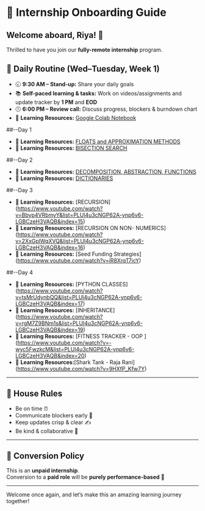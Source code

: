 # 🌟 Internship Onboarding Guide

## Welcome aboard, Riya! 🎉
Thrilled to have you join our **fully-remote internship** program.  

## 📅 Daily Routine (Wed–Tuesday, Week 1)
- 🕤 **9:30 AM – Stand-up:** Share your daily goals  
- 📚 **Self-paced learning & tasks:** Work on videos/assignments and update tracker by **1 PM** and **EOD**  
- 🕕 **6:00 PM – Review call:** Discuss progress, blockers & burndown chart  
- 🔗 **Learning Resources:** [Google Colab Notebook](https://colab.research.google.com/drive/1DfEu0qu1BA506R8cpkPZ4wZVJWG8sQoo)

##--Day 1 
- 🔗 **Learning Resources:** [FLOATS and APPROXIMATION METHODS](https://www.youtube.com/watch?v=PJ_5VNvJGtA&list=PLUl4u3cNGP62A-ynp6v6-LGBCzeH3VAQB&index=6)
- 🔗 **Learning Resources:** [BISECTION SEARCH](https://www.youtube.com/watch?v=PJ_5VNvJGtA&list=PLUl4u3cNGP62A-ynp6v6-LGBCzeH3VAQB&index=6)

##--Day 2 
- 🔗 **Learning Resources:** [DECOMPOSITION, ABSTRACTION, FUNCTIONS](https://www.youtube.com/watch?v=Qf6OVR8MLnU&list=PLUl4u3cNGP62A-ynp6v6-LGBCzeH3VAQB&index=7)
- 🔗 **Learning Resources:** [DICTIONARIES](https://www.youtube.com/watch?v=lTgLOuaQsvk&list=PLUl4u3cNGP62A-ynp6v6-LGBCzeH3VAQB&index=14)

##--Day 3
- 🔗 **Learning Resources:** [RECURSION] (https://www.youtube.com/watch?v=Bbyp4VRbmyY&list=PLUl4u3cNGP62A-ynp6v6-LGBCzeH3VAQB&index=15)
- 🔗 **Learning Resources:** [RECURSION ON NON- NUMERICS] (https://www.youtube.com/watch?v=2XxGplWqXVQ&list=PLUl4u3cNGP62A-ynp6v6-LGBCzeH3VAQB&index=16)
- 🔗 **Learning Resources:** [Seed Funding Strategies] (https://www.youtube.com/watch?v=iR8XrqT7icY)

##--Day 4
- 🔗 **Learning Resources:** [PYTHON CLASSES] (https://www.youtube.com/watch?v=tsMrUdynbQQ&list=PLUl4u3cNGP62A-ynp6v6-LGBCzeH3VAQB&index=17)
- 🔗 **Learning Resources:** [INHERITANCE] (https://www.youtube.com/watch?v=rgM7Z9BNm1s&list=PLUl4u3cNGP62A-ynp6v6-LGBCzeH3VAQB&index=19)
- 🔗 **Learning Resources:** [FITNESS TRACKER - OOP ] (https://www.youtube.com/watch?v=-wyc5FwzkcM&list=PLUl4u3cNGP62A-ynp6v6-LGBCzeH3VAQB&index=20)
- 🔗 **Learning Resources:**[Shark Tank - Raja Rani] (https://www.youtube.com/watch?v=9HXfP_Kfw7Y)

---

## 📜 House Rules
- Be on time ⏰  
- Communicate blockers early 🛑  
- Keep updates crisp & clear ✍️  
- Be kind & collaborative 🤝  

---

## 💼 Conversion Policy
This is an **unpaid internship**.  
Conversion to a **paid role** will be **purely performance-based** 🚀  

---
Welcome once again, and let’s make this an amazing learning journey together!  
